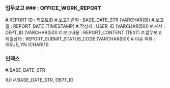 ### 업무보고 ### : OFFICE_WORK_REPORT

 #.REPORT ID : 리포트ID
 #.보고기준일 : BASE_DATE_STR (VARCHAR(8))
 #.보고일 : REPORT_DATE (TIMESTAMP)
 #.작성자 : USER_ID (VARCHAR(50))
 #.부서 : DEPT_ID (VARCHAR(50))
 #.보고내용 : REPORT_CONTENT (TEXT)
 #.업무보고 제출상태 : REPORT_SUBMIT_STATUS_CODE (VARCHAR(50))
 #.이슈 여부 : ISSUE_YN (CHAR(1))


### 인덱스 ###

 #.BASE_DATE_STR

 (U) #.BASE_DATE_STR, DEPT_ID
